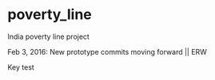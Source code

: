 poverty_line
============

India poverty line project 

Feb 3, 2016: New prototype commits moving forward || ERW

Key test

